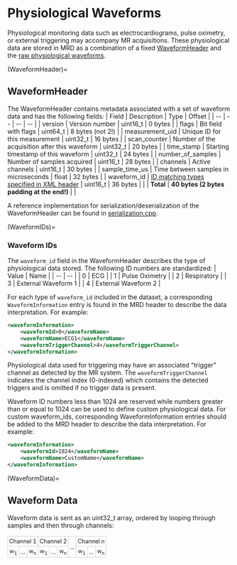 # Physiological Waveforms
Physiological monitoring data such as electrocardiograms, pulse oximetry, or external triggering may accompany MR acquisitions.  These physiological data are stored in MRD as a combination of a fixed [WaveformHeader](WaveformHeader) and the [raw physiological waveforms](WaveformData).

(WaveformHeader)=
## WaveformHeader
The WaveformHeader contains metadata associated with a set of waveform data and has the following fields:
| Field             | Description                                              | Type      | Offset            |
| --                | --                                                       | --        | --                |
| version           | Version number                                           | uint16_t  |  0 bytes          |
| flags             | Bit field with flags                                     | uint64_t  |  8 bytes (not 2!) |
| measurement_uid   | Unique ID for this measurement                           | uint32_t  | 16 bytes          |
| scan_counter      | Number of the acquisition after this waveform            | uint32_t  | 20 bytes          |
| time_stamp        | Starting timestamp of this waveform                      | uint32_t  | 24 bytes          |
| number_of_samples | Number of samples acquired                               | uint16_t  | 28 bytes          |
| channels          | Active channels                                          | uint16_t  | 30 bytes          |
| sample_time_us    | Time between samples in microseconds                     | float     | 32 bytes          |
| waveform_id       | [ID matching types specified in XML header](WaveformIDs) | uint16_t  | 36 bytes          |
|                   |                                                **Total** | **40 bytes (2 bytes padding at the end!)** |                 |

A reference implementation for serialization/deserialization of the WaveformHeader can be found in [serialization.cpp](../libsrc/serialization.cpp).

(WaveformIDs)=
### Waveform IDs
The ``waveform_id`` field in the WaveformHeader describes the type of physiological data stored.  The following ID numbers are standardized:
| Value | Name                                  |
| --    | --                                    |
|  0    | ECG                                   |
|  1    | Pulse Oximetry                        |
|  2    | Respiratory                           |
|  3    | External Waveform 1                   |
|  4    | External Waveform 2                   |

For each type of ``waveform_id`` included in the dataset, a corresponding ``WaveformInformation`` entry is found in the MRD header to describe the data interpretation.  For example:
```xml
<waveformInformation>
    <waveformId>0</waveformName>
    <waveformName>ECG1</waveformName>
    <waveformTriggerChannel>4</waveformTriggerChannel>
</waveformInformation>
```

Physiological data used for triggering may have an associated "trigger" channel as detected by the MR system.  The ``waveformTriggerChannel`` indicates the channel index (0-indexed) which contains the detected triggers and is omitted if no trigger data is present.

Waveform ID numbers less than 1024 are reserved while numbers greater than or equal to 1024 can be used to define custom physiological data.  For custom waveform_ids, corresponding WaveformInformation entries should be added to the MRD header to describe the data interpretation.  For example:
```xml
<waveformInformation>
    <waveformId>1024</waveformName>
    <waveformName>CustomName</waveformName>
</waveformInformation>
```

(WaveformData)=
## Waveform Data
Waveform data is sent as an uint32_t array, ordered by looping through samples and then through channels:
<style>
 .smalltable td {
   font-size:       80%;
   border-collapse: collapse;
   border-spacing:  0;
   border-width:    0;
   padding:         3px;
   border:          1px solid lightgray
 }
</style>

<table class="smalltable">
    <tr>
        <td style="text-align: center" colspan="3">Channel 1</td>
        <td style="text-align: center" colspan="3">Channel 2</td>
        <td style="text-align: center" rowspan="2">...</td>
        <td style="text-align: center" colspan="3">Channel n</td>
    </tr>
    <tr>
        <td style="text-align: center">w<sub>1</sub></td>
        <td style="text-align: center">...</td>
        <td style="text-align: center">w<sub>n</sub></td>
        <td style="text-align: center">w<sub>1</sub></td>
        <td style="text-align: center">...</td>
        <td style="text-align: center">w<sub>n</sub></td>
        <td style="text-align: center">w<sub>1</sub></td>
        <td style="text-align: center">...</td>
        <td style="text-align: center">w<sub>n</sub></td>
    </tr>
</table>
